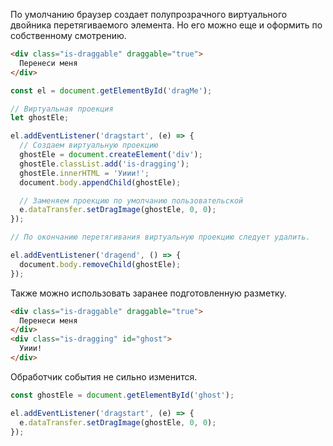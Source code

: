 По умолчанию браузер создает полупрозрачного виртуального двойника перетягиваемого элемента. Но его можно еще и оформить по собственному смотрению.

```html
<div class="is-draggable" draggable="true">
  Перенеси меня
</div>
```

```js
const el = document.getElementById('dragMe');

// Виртуальная проекция
let ghostEle;

el.addEventListener('dragstart', (e) => {
  // Создаем виртуальную проекцию
  ghostEle = document.createElement('div');
  ghostEle.classList.add('is-dragging');
  ghostEle.innerHTML = 'Уиии!';
  document.body.appendChild(ghostEle);

  // Заменяем проекцию по умолчанию пользовательской
  e.dataTransfer.setDragImage(ghostEle, 0, 0);
});

// По окончанию перетягивания виртуальную проекцию следует удалить.

el.addEventListener('dragend', () => {
  document.body.removeChild(ghostEle);
});
```

Также можно использовать заранее подготовленную разметку.

```html
<div class="is-draggable" draggable="true">
  Перенеси меня
</div>
<div class="is-dragging" id="ghost">
  Уиии!
</div>
```

Обработчик события не сильно изменится.

```js
const ghostEle = document.getElementById('ghost');

el.addEventListener('dragstart', (e) => {
  e.dataTransfer.setDragImage(ghostEle, 0, 0);
});
```
